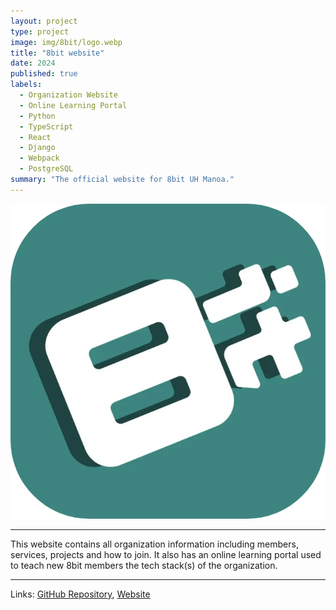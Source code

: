 ```yaml
---
layout: project
type: project
image: img/8bit/logo.webp
title: "8bit website"
date: 2024
published: true
labels:
  - Organization Website
  - Online Learning Portal
  - Python
  - TypeScript
  - React
  - Django
  - Webpack
  - PostgreSQL
summary: "The official website for 8bit UH Manoa."
---
```


<img class="img-fluid" src="../img/8bit/logo.webp">

<hr> 

This website contains all organization information including members, services, projects and how to join. It also has an online learning portal used to teach new 8bit members the tech stack(s) of the organization.

<hr>
Links: <a target="_blank" href="https://github.com/8bitUHM/8bit-site">GitHub Repository</a>, <a target="_blank" href="https://8bituhm.org/">Website</a>
